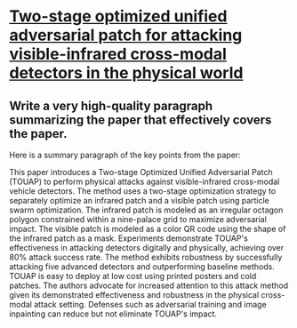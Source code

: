 # [Two-stage optimized unified adversarial patch for attacking   visible-infrared cross-modal detectors in the physical world](https://arxiv.org/abs/2312.01789)

## Write a very high-quality paragraph summarizing the paper that effectively covers the paper.

 Here is a summary paragraph of the key points from the paper:

This paper introduces a Two-stage Optimized Unified Adversarial Patch (TOUAP) to perform physical attacks against visible-infrared cross-modal vehicle detectors. The method uses a two-stage optimization strategy to separately optimize an infrared patch and a visible patch using particle swarm optimization. The infrared patch is modeled as an irregular octagon polygon constrained within a nine-palace grid to maximize adversarial impact. The visible patch is modeled as a color QR code using the shape of the infrared patch as a mask. Experiments demonstrate TOUAP's effectiveness in attacking detectors digitally and physically, achieving over 80% attack success rate. The method exhibits robustness by successfully attacking five advanced detectors and outperforming baseline methods. TOUAP is easy to deploy at low cost using printed posters and cold patches. The authors advocate for increased attention to this attack method given its demonstrated effectiveness and robustness in the physical cross-modal attack setting. Defenses such as adversarial training and image inpainting can reduce but not eliminate TOUAP's impact.
